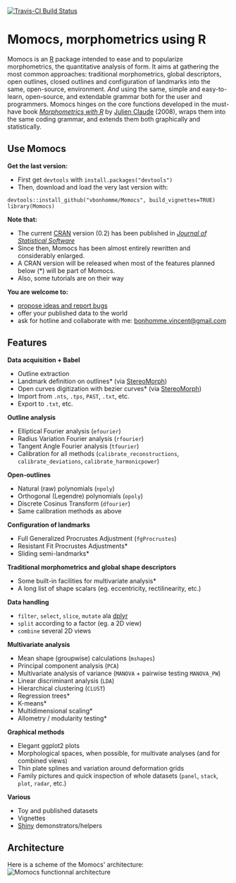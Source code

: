 [![Travis-CI Build Status](https://travis-ci.org/vbonhomme/Momocs.svg?branch=master)](https://travis-ci.org/vbonhomme/Momocs)

Momocs, morphometrics using R
======

Momocs is an [R](http://cran.r-project.org/) package intended to ease and to popularize morphometrics, the quantitative analysis of form. It aims at gathering the most common approaches: traditional morphometrics, global descriptors, open outlines, closed outlines and configuration of landmarks into the same, open-source, environment. _And_ using the same, simple and easy-to-learn, open-source, and extendable grammar both for the user and programmers. Momocs hinges on the core functions developed in the must-have book _[Morphometrics with R](http://www.springer.com/statistics/life+sciences,+medicine+%26+health/book/978-0-387-77789-4)_ by [Julien Claude](http://www.isem.univ-montp2.fr/recherche/equipes/biologie-du-developpement-et-evolution/personnel/claude-julien/) (2008), wraps them into the same coding grammar, and extends them both graphically and statistically.

Use Momocs
--------
__Get the last version:__
* First get `devtools` with `install.packages("devtools")`
* Then, download and load the very last version with:
```
devtools::install_github("vbonhomme/Momocs", build_vignettes=TRUE)
library(Momocs)
````

__Note that:__
* The current [CRAN](http://cran.r-project.org/web/packages/Momocs/index.html) version (0.2) has been published in [_Journal of Statistical Software_](http://www.jstatsoft.org/v56/i13/paper)
* Since then, Momocs has been almost entirely rewritten and considerably enlarged.
* A CRAN version will be released when most of the features planned below (*) will be part of Momocs.
* Also, some tutorials are on their way

__You are welcome to:__
* [propose ideas and report bugs](https://github.com/vbonhomme/Momocs/issues)
* offer your published data to the world
* ask for hotline and collaborate with me: bonhomme.vincent@gmail.com

Features
--------
__Data acquisition + Babel__
* Outline extraction
* Landmark definition on outlines* (via [StereoMorph](https://github.com/aaronolsen/StereoMorph))
* Open curves digitization with bezier curves* (via [StereoMorph](https://github.com/aaronolsen/StereoMorph))
* Import from `.nts`, `.tps`, `PAST`, `.txt`, etc.
* Export to `.txt`, etc.

__Outline analysis__
* Elliptical Fourier analysis (`efourier`)
* Radius Variation Fourier analysis (`rfourier`)
* Tangent Angle Fourier analysis (`tfourier`)
* Calibration for all methods (`calibrate_reconstructions`, `calibrate_deviations`, `calibrate_harmonicpower`)

__Open-outlines__
* Natural (raw) polynomials (`npoly`)
* Orthogonal (Legendre) polynomials (`opoly`)
* Discrete Cosinus Transform (`dfourier`)
* Same calibration methods as above

__Configuration of landmarks__
* Full Generalized Procrustes Adjustment (`fgProcrustes`)
* Resistant Fit Procrustes Adjustments*
* Sliding semi-landmarks*

__Traditional morphometrics and global shape descriptors__
* Some built-in facilities for multivariate analysis*
* A long list of shape scalars (eg. eccentricity, rectilinearity, etc.)

__Data handling__
* `filter`, `select`, `slice`, `mutate` ala [dplyr](https://github.com/hadley/dplyr/)
* `split` according to a factor (eg. a 2D view)
* `combine` several 2D views
 
__Multivariate analysis__
* Mean shape (groupwise) calculations (`mshapes`)
* Principal component analysis (`PCA`)
* Multivariate analysis of variance (`MANOVA` + pairwise testing `MANOVA_PW`)
* Linear discriminant analysis (`LDA`)
* Hierarchical clustering (`CLUST`)
* Regression trees*
* K-means*
* Multidimensional scaling*
* Allometry / modularity testing*

__Graphical methods__
* Elegant ggplot2 plots
* Morphological spaces, when possible, for multivate analyses (and for combined views)
* Thin plate splines and variation around deformation grids
* Family pictures and quick inspection of whole datasets (`panel`, `stack`, `plot`, `radar`, etc.)

__Various__
* Toy and published datasets
* Vignettes
* [Shiny](http://shiny.rstudio.com/) demonstrators/helpers


Architecture
-------------
Here is a scheme of the Momocs' architecture:
![Momocs functionnal architecture](https://github.com/vbonhomme/Momocs-vignette/blob/master/vignettes/MomocsArch.png)

